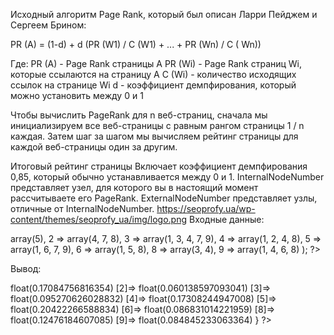 Исходный алгоритм Page Rank, который был описан Ларри Пейджем и Сергеем Брином: 

PR (A) = (1-d) + d (PR (W1) / C (W1) + ... + PR (Wn) / C ( Wn))

Где: 
PR (A) - Page Rank страницы A 
PR (Wi) - Page Rank страниц Wi, которые ссылаются на страницу A 
C (Wi) - количество исходящих ссылок на странице Wi 
d - коэффициент демпфирования, который можно установить между 0 и 1 

Чтобы вычислить PageRank для n веб-страниц, сначала мы инициализируем все веб-страницы с равным рангом страницы 1 / n каждая. 
Затем шаг за шагом мы вычисляем рейтинг страницы для каждой веб-страницы один за другим. 

Итоговый рейтинг страницы Включает коэффициент демпфирования 0,85, который обычно устанавливается между 0 и 1.
InternalNodeNumber представляет узел, для которого вы в настоящий момент рассчитываете его PageRank.
ExternalNodeNumber представляет узлы, отличные от InternalNodeNumber.
https://seoprofy.ua/wp-content/themes/seoprofy_ua/img/logo.png
Входные данные:
<?php
$links = array( 
        1 => array(5),
        2 => array(4, 7, 8),
        3 => array(1, 3, 4, 7, 9),
        4 => array(1, 2, 4, 8),
        5 => array(1, 6, 7, 9),
        6 => array(1, 5, 8),
        8 => array(3, 4),
        9 => array(1, 4, 6, 8)
);
?>
Вывод:
<?php
array(8) {
  [1]=>
  float(0.17084756816354)
  [2]=>
  float(0.060138597093041)
  [3]=>
  float(0.095270626028832)
  [4]=>
  float(0.17308244947008)
  [5]=>
  float(0.20422266588834)
  [6]=>
  float(0.086831014221959)
  [8]=>
  float(0.12476184607085)
  [9]=>
  float(0.084845233063364)
}
?>
